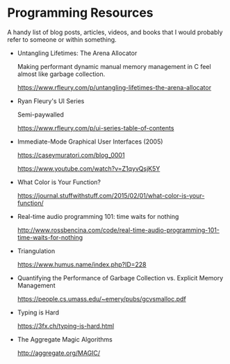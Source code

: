 # Programming Resources

A handy list of blog posts, articles, videos, and books that I would probably
refer to someone or within something.

- Untangling Lifetimes: The Arena Allocator

    Making performant dynamic manual memory management in C feel almost like
    garbage collection.

    https://www.rfleury.com/p/untangling-lifetimes-the-arena-allocator

- Ryan Fleury's UI Series

    Semi-paywalled

    https://www.rfleury.com/p/ui-series-table-of-contents

- Immediate-Mode Graphical User Interfaces (2005)

    https://caseymuratori.com/blog_0001

    https://www.youtube.com/watch?v=Z1qyvQsjK5Y

- What Color is Your Function?

    https://journal.stuffwithstuff.com/2015/02/01/what-color-is-your-function/

- Real-time audio programming 101: time waits for nothing

    http://www.rossbencina.com/code/real-time-audio-programming-101-time-waits-for-nothing

- Triangulation

    https://www.humus.name/index.php?ID=228

- Quantifying the Performance of Garbage Collection vs. Explicit Memory
  Management

    https://people.cs.umass.edu/~emery/pubs/gcvsmalloc.pdf

- Typing is Hard

    https://3fx.ch/typing-is-hard.html

-  The Aggregate Magic Algorithms

    http://aggregate.org/MAGIC/
